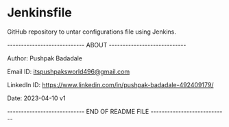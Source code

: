 # Jenkinsfile

GitHub repository to untar configurations file using Jenkins.

---------------------------- ABOUT ----------------------------

Author: Pushpak Badadale

Email ID: itspushpaksworld496@gmail.com

LinkedIn ID: https://www.linkedin.com/in/pushpak-badadale-492409179/

Date: 2023-04-10 v1

---------------------------- END OF README FILE ----------------------------
